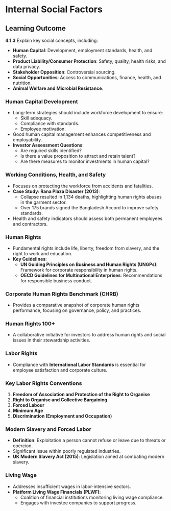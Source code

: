 # Internal Social Factors

## Learning Outcome
**4.1.3** Explain key social concepts, including:
- **Human Capital**: Development, employment standards, health, and safety.
- **Product Liability/Consumer Protection**: Safety, quality, health risks, and data privacy.
- **Stakeholder Opposition**: Controversial sourcing.
- **Social Opportunities**: Access to communications, finance, health, and nutrition.
- **Animal Welfare and Microbial Resistance**.

### Human Capital Development
- Long-term strategies should include workforce development to ensure:
  - Skill adequacy.
  - Compliance with standards.
  - Employee motivation.
- Good human capital management enhances competitiveness and employability.
- **Investor Assessment Questions**:
  - Are required skills identified?
  - Is there a value proposition to attract and retain talent?
  - Are there measures to monitor investments in human capital?

### Working Conditions, Health, and Safety
- Focuses on protecting the workforce from accidents and fatalities.
- **Case Study: Rana Plaza Disaster (2013)**:
  - Collapse resulted in 1,134 deaths, highlighting human rights abuses in the garment sector.
  - Over 175 brands signed the Bangladesh Accord to improve safety standards.
- Health and safety indicators should assess both permanent employees and contractors.

### Human Rights
- Fundamental rights include life, liberty, freedom from slavery, and the right to work and education.
- **Key Guidelines**:
  - **UN Guiding Principles on Business and Human Rights (UNGPs)**: Framework for corporate responsibility in human rights.
  - **OECD Guidelines for Multinational Enterprises**: Recommendations for responsible business conduct.

### Corporate Human Rights Benchmark (CHRB)
- Provides a comparative snapshot of corporate human rights performance, focusing on governance, policy, and practices.

### Human Rights 100+
- A collaborative initiative for investors to address human rights and social issues in their stewardship activities.

### Labor Rights
- Compliance with **International Labor Standards** is essential for employee satisfaction and corporate culture.

### Key Labor Rights Conventions
1. **Freedom of Association and Protection of the Right to Organise**
2. **Right to Organise and Collective Bargaining**
3. **Forced Labour**
4. **Minimum Age**
5. **Discrimination (Employment and Occupation)**

### Modern Slavery and Forced Labor
- **Definition**: Exploitation a person cannot refuse or leave due to threats or coercion.
- Significant issue within poorly regulated industries.
- **UK Modern Slavery Act (2015)**: Legislation aimed at combating modern slavery.

### Living Wage
- Addresses insufficient wages in labor-intensive sectors.
- **Platform Living Wage Financials (PLWF)**:
  - Coalition of financial institutions monitoring living wage compliance.
  - Engages with investee companies to support progress.


